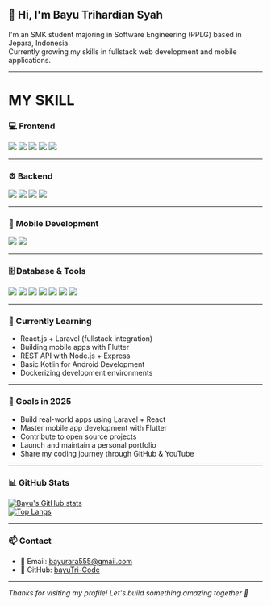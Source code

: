## 👋 Hi, I'm Bayu Trihardian Syah

I'm an SMK student majoring in Software Engineering (PPLG) based in Jepara, Indonesia.  
Currently growing my skills in fullstack web development and mobile applications.

---
<h1>MY SKILL</h1>

### 💻 Frontend

<div align="left">
  <img src="https://img.shields.io/badge/-HTML5-000?style=for-the-badge&logo=html5&logoColor=E34F26"/>
   <img src="https://img.shields.io/badge/-css-000?style=for-the-badge&logo=css3&logoColor=1572B6"/>
  <img src="https://img.shields.io/badge/-JavaScript-000?style=for-the-badge&logo=javascript&logoColor=F7DF1E"/>
  <img src="https://img.shields.io/badge/-TailwindCSS-000?style=for-the-badge&logo=tailwindcss&logoColor=38B2AC"/>
  <img src="https://img.shields.io/badge/-React-000?style=for-the-badge&logo=react&logoColor=61DAFB"/>
</div>

---

### ⚙️ Backend

<div align="left">
  <img src="https://img.shields.io/badge/-PHP-000?style=for-the-badge&logo=php&logoColor=777BB4"/>
  <img src="https://img.shields.io/badge/-Laravel-000?style=for-the-badge&logo=laravel&logoColor=FF2D20"/>
  <img src="https://img.shields.io/badge/-Node.js-000?style=for-the-badge&logo=nodedotjs&logoColor=339933"/>
  <img src="https://img.shields.io/badge/-Express.js-000?style=for-the-badge&logo=express&logoColor=white"/>
</div>

---

### 📱 Mobile Development

<div align="left">
  <img src="https://img.shields.io/badge/-Flutter-000?style=for-the-badge&logo=flutter&logoColor=02569B"/>
  <img src="https://img.shields.io/badge/-Kotlin-000?style=for-the-badge&logo=kotlin&logoColor=7F52FF"/>
</div>

---
### 🗄️ Database & Tools

<div align="left">
  <img src="https://img.shields.io/badge/-PostgreSQL-000?style=for-the-badge&logo=postgresql&logoColor=336791"/>
  <img src="https://img.shields.io/badge/-MySQL-000?style=for-the-badge&logo=mysql&logoColor=4479A1"/>
  <img src="https://img.shields.io/badge/-SQLite-000?style=for-the-badge&logo=sqlite&logoColor=003B57"/>
  <img src="https://img.shields.io/badge/-DBeaver-000?style=for-the-badge&logo=dbeaver&logoColor=white"/>
  <img src="https://img.shields.io/badge/-Postman-000?style=for-the-badge&logo=postman&logoColor=FF6C37"/>
  <img src="https://img.shields.io/badge/-Docker-000?style=for-the-badge&logo=docker&logoColor=2496ED"/>
 <img src="https://img.shields.io/badge/-Laragon-000?style=for-the-badge&logo=laragon&logoColor=#00B050"/>
</div>

---

### 🚀 Currently Learning

- React.js + Laravel (fullstack integration)  
- Building mobile apps with Flutter  
- REST API with Node.js + Express  
- Basic Kotlin for Android Development  
- Dockerizing development environments

---

### 🎯 Goals in 2025

- Build real-world apps using Laravel + React  
- Master mobile app development with Flutter  
- Contribute to open source projects  
- Launch and maintain a personal portfolio  
- Share my coding journey through GitHub & YouTube

---

### 📊 GitHub Stats

[![Bayu's GitHub stats](https://github-readme-stats.vercel.app/api?username=bayuTri-Code&show_icons=true&theme=tokyonight)](https://github.com/anuraghazra/github-readme-stats)  
[![Top Langs](https://github-readme-stats.vercel.app/api/top-langs/?username=bayuTri-Code&layout=compact&theme=tokyonight)](https://github.com/anuraghazra/github-readme-stats)

---

### 📫 Contact

- 📧 Email: bayurara555@gmail.com  
- 🔗 GitHub: [bayuTri-Code](https://github.com/bayuTri-Code)

---

_Thanks for visiting my profile! Let's build something amazing together 🚀_
